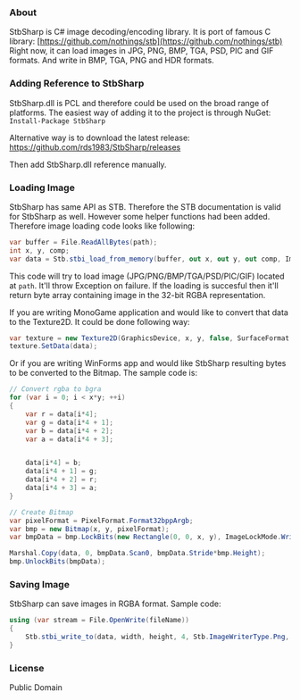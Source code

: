 ### About
StbSharp is C# image decoding/encoding library. 
It is port of famous C library: [https://github.com/nothings/stb](https://github.com/nothings/stb)  
Right now, it can load images in JPG, PNG, BMP, TGA, PSD, PIC and GIF formats. And write in BMP, TGA, PNG and HDR formats.

### Adding Reference to StbSharp
StbSharp.dll is PCL and therefore could be used on the broad range of platforms.
The easiest way of adding it to the project is through NuGet:
`Install-Package StbSharp`

Alternative way is to download the latest release:
https://github.com/rds1983/StbSharp/releases

Then add StbSharp.dll reference manually.

### Loading Image
StbSharp has same API as STB. Therefore the STB documentation is valid for StbSharp as well.
However some helper functions had been added.
Therefore image loading code looks like following:
```c# 
var buffer = File.ReadAllBytes(path);
int x, y, comp;
var data = Stb.stbi_load_from_memory(buffer, out x, out y, out comp, Image.STBI_rgb_alpha);
```

This code will try to load image (JPG/PNG/BMP/TGA/PSD/PIC/GIF) located at `path`. It'll throw Exception on failure.
If the loading is succesful then it'll return byte array containing image in the 32-bit RGBA representation.

If you are writing MonoGame application and would like to convert that data to the Texture2D. It could be done following way:
```c#
var texture = new Texture2D(GraphicsDevice, x, y, false, SurfaceFormat.Color);
texture.SetData(data);
```

Or if you are writing WinForms app and would like StbSharp resulting bytes to be converted to the Bitmap. The sample code is:
```c#
// Convert rgba to bgra
for (var i = 0; i < x*y; ++i)
{
	var r = data[i*4];
	var g = data[i*4 + 1];
	var b = data[i*4 + 2];
	var a = data[i*4 + 3];


	data[i*4] = b;
	data[i*4 + 1] = g;
	data[i*4 + 2] = r;
	data[i*4 + 3] = a;
}

// Create Bitmap
var pixelFormat = PixelFormat.Format32bppArgb;
var bmp = new Bitmap(x, y, pixelFormat);
var bmpData = bmp.LockBits(new Rectangle(0, 0, x, y), ImageLockMode.WriteOnly, bmp.PixelFormat);

Marshal.Copy(data, 0, bmpData.Scan0, bmpData.Stride*bmp.Height);
bmp.UnlockBits(bmpData);
```

### Saving Image
StbSharp can save images in RGBA format.
Sample code:
```c#
using (var stream = File.OpenWrite(fileName))
{
	Stb.stbi_write_to(data, width, height, 4, Stb.ImageWriterType.Png, stream);
}
```

### License
Public Domain